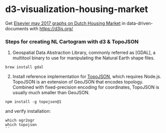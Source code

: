 # d3-visualization-housing-market

Get [Elsevier may 2017 graphs on Dutch Housing Market](http://www.elsevierweekblad.nl/onderzoek/achtergrond/2017/05/vind-uw-wijk-wat-is-uw-huis-werkelijk-waard-498706/) in data-driven-documents with https://d3js.org/

### Steps for creating NL Cartogram with d3 & TopoJSON

1) Geospatial Data Abstraction Library, commonly referred as [GDAL], a multitool binary to use for manipulating the Natural Earth shape files.

```
brew install gdal
```

2) Install reference implementation for [TopoJSON](https://www.npmjs.com/package/topojson), which requires Node.js. TopoJSON is an extension of GeoJSON that encodes topology. Combined with fixed-precision encoding for coordinates, TopoJSON is usually much smaller than GeoJSON.

```
npm install -g topojson@1
```

and verify installation:

```
which ogr2ogr
which topojson
``
